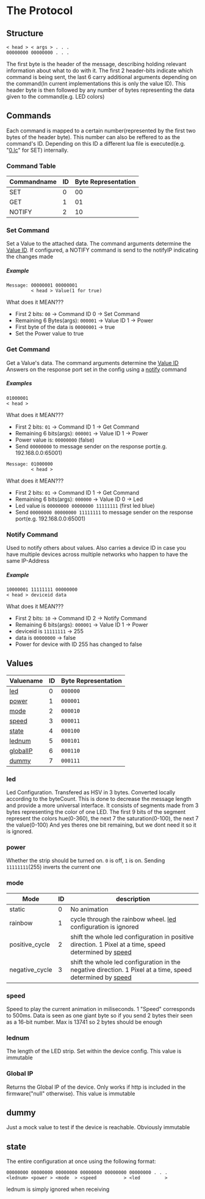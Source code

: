 # The Protocol

## Structure
```
< head > < args > . . .
00000000 00000000 . . .
```

The first byte is the header of the message, describing holding relevant information about what to do with it. The first 2 header-bits indicate which command is being sent, the last 6 carry additional arguments depending on the command(In current implementations this is only the value ID). This header byte is then followed by any number of bytes representing the data given to the command(e.g. LED colors)

## Commands
Each command is mapped to a certain number(represented by the first two bytes of the header byte). This number can also be reffered to as the command's ID.
Depending on this ID a different lua file is executed(e.g. "[<span>0</span>.lc](0.lua)" for SET) internally. 

### Command Table

Commandname | ID | Byte Representation
------------|----| -------------------
SET | 0 | 00
GET | 1 | 01
NOTIFY | 2 | 10

### Set Command
Set a Value to the attached data. The command arguments determine the [Value ID](#values).
If configured, a NOTIFY command is send to the notifyIP indicating the changes made

##### Example
```
Message: 00000001 00000001
         < head > Value(1 for true)
```
What does it MEAN???
* First 2 bits: ```00``` -> Command ID 0 -> Set Command
* Remaining 6 Bytes(args): ```000001``` -> Value ID 1 -> Power
* First byte of the data is ```00000001``` -> true
* Set the Power value to true 

### Get Command
Get a Value's data. The command arguments determine the [Value ID](#values)
Answers on the response port set in the config using a [notify](#notify-command) command

##### Examples
```
01000001
< head >
```
What does it MEAN???
* First 2 bits: ```01``` -> Command ID 1 -> Get Command
* Remaining 6 bits(args): ```000001``` -> Value ID 1 -> Power
* Power value is: ```00000000``` (false)
* Send ```00000000``` to message sender on the response port(e.g. 192.168.0.0:65001)

```
Message: 01000000
         < head >
```
What does it MEAN???
* First 2 bits: ```01``` -> Command ID 1 -> Get Command
* Remaining 6 bits(args): ```000000``` -> Value ID 0 -> Led
* Led value is ```00000000 00000000 11111111``` (first led blue)
* Send ```00000000 00000000 11111111``` to message sender on the response port(e.g. 192.168.0.0:65001)

### Notify Command
Used to notify others about values. Also carries a device ID in case you have multiple devices across multiple networks who happen to have the same IP-Address

##### Example
```
10000001 11111111 00000000
< head > deviceid data
```
What does it MEAN???
* First 2 bits: ```10``` -> Command ID 2 -> Notify Command
* Remaining 6 bits(args): ```000001``` -> Value ID 1 -> Power
* deviceid is ```11111111``` -> 255 
* data is ```00000000``` -> false
* Power for device with ID 255 has changed to false 


## Values

Valuename | ID | Byte Representation
----------|----| -------------------
[led](#led) | 0 | ```000000```
[power](#power) | 1 | ```000001``` 
[mode](#mode) | 2 | ```000010```
[speed](#speed) | 3 | ```000011```
[state](#state) | 4 | ```000100```
[lednum](#lednum) | 5 | ```000101```
[globalIP](#globalIP) | 6 | ```000110```
[dummy](#dummy) | 7 | ```000111```

### led
Led Configuration. Transfered as HSV in 3 bytes. Converted locally according to the byteCount.
This is done to decrease the message length and provide a more universal interface.
It consists of segments made from 3 bytes representing the color of one LED. 
The first 9 bits of the segment represent the colors hue(0-360), the next 7 the saturation(0-100), the next 7 the value(0-100)
And yes theres one bit remaining, but we dont need it so it is ignored.

### power
Whether the strip should be turned on. ```0``` is off, ```1``` is on. Sending ```11111111```(255) inverts the current one

### mode
Mode | ID | description
-----|----|------------
static | 0 | No animation
rainbow | 1 | cycle through the rainbow wheel. [led](#led) configuration is ignored
positive_cycle | 2 | shift the whole led configuration in positive direction. 1 Pixel at a time, speed determined by [speed](#speed)
negative_cycle | 3 | shift the whole led configuration in the negative direction. 1 Pixel at a time, speed determined by [speed](#speed)

### speed
Speed to play the current animation in miliseconds. 1 "Speed" corresponds to 500ms. Data is seen as one giant byte so if you send 2 bytes their seen as
a 16-bit number. Max is 13741 so 2 bytes should be enough

### lednum
The length of the LED strip. Set within the device config. This value is immutable

### Global IP
Returns the Global IP of the device. Only works if http is included in the firmware("null" otherwise). This value is immutable

## dummy
Just a mock value to test if the device is reachable. Obviously immutable

## state
The entire configuration at once using the following format:

```
00000000 00000000 00000000 00000000 00000000 00000000 . . .
<lednum> <power > <mode  > <speed          > <led         >
```
lednum is simply ignored when receiving


